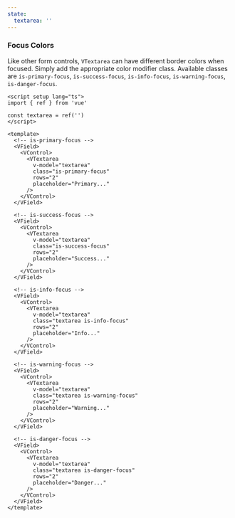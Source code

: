 ```yaml
---
state:
  textarea: ''
---
```


### Focus Colors

Like other form controls, `VTextarea` can have different border colors
when focused. Simply add the appropriate color modifier class.
Available classes are `is-primary-focus`, `is-success-focus`,
`is-info-focus`, `is-warning-focus`, `is-danger-focus`.

<!--code-->

```vue
<script setup lang="ts">
import { ref } from 'vue'

const textarea = ref('')
</script>

<template>
  <!-- is-primary-focus -->
  <VField>
    <VControl>
      <VTextarea
        v-model="textarea"
        class="is-primary-focus"
        rows="2"
        placeholder="Primary..."
      />
    </VControl>
  </VField>

  <!-- is-success-focus -->
  <VField>
    <VControl>
      <VTextarea
        v-model="textarea"
        class="is-success-focus"
        rows="2"
        placeholder="Success..."
      />
    </VControl>
  </VField>

  <!-- is-info-focus -->
  <VField>
    <VControl>
      <VTextarea
        v-model="textarea"
        class="textarea is-info-focus"
        rows="2"
        placeholder="Info..."
      />
    </VControl>
  </VField>

  <!-- is-warning-focus -->
  <VField>
    <VControl>
      <VTextarea
        v-model="textarea"
        class="textarea is-warning-focus"
        rows="2"
        placeholder="Warning..."
      />
    </VControl>
  </VField>

  <!-- is-danger-focus -->
  <VField>
    <VControl>
      <VTextarea
        v-model="textarea"
        class="textarea is-danger-focus"
        rows="2"
        placeholder="Danger..."
      />
    </VControl>
  </VField>
</template>
```

<!--/code-->

<!--example-->

<div>
  <VField>
    <VControl>
      <VTextarea
        v-model="frontmatter.state.textarea"
        class="textarea is-primary-focus"
        rows="2"
        placeholder="Primary..."
      ></VTextarea>
    </VControl>
  </VField>
  <VField>
    <VControl>
      <VTextarea
        v-model="frontmatter.state.textarea"
        class="textarea is-success-focus"
        rows="2"
        placeholder="Success..."
      ></VTextarea>
    </VControl>
  </VField>
  <VField>
    <VControl>
      <VTextarea
        v-model="frontmatter.state.textarea"
        class="textarea is-info-focus"
        rows="2"
        placeholder="Info..."
      ></VTextarea>
    </VControl>
  </VField>
  <VField>
    <VControl>
      <VTextarea
        v-model="frontmatter.state.textarea"
        class="textarea is-warning-focus"
        rows="2"
        placeholder="Warning..."
      ></VTextarea>
    </VControl>
  </VField>
  <VField>
    <VControl>
      <VTextarea
        v-model="frontmatter.state.textarea"
        class="textarea is-danger-focus"
        rows="2"
        placeholder="Danger..."
      ></VTextarea>
    </VControl>
  </VField>
</div>

<!--/example-->
